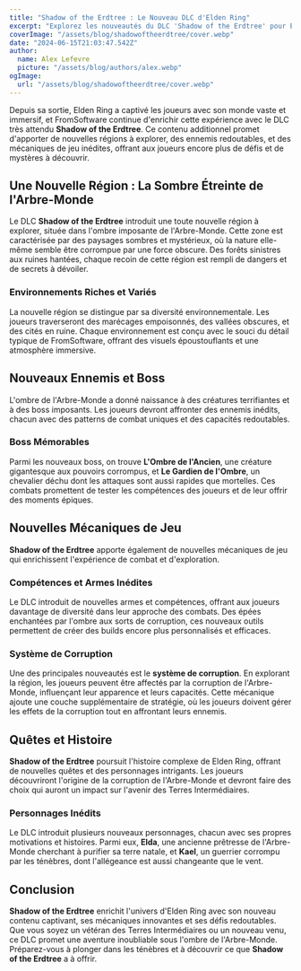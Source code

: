 ```yaml
---
title: "Shadow of the Erdtree : Le Nouveau DLC d'Elden Ring"
excerpt: "Explorez les nouveautés du DLC 'Shadow of the Erdtree' pour Elden Ring. Découvrez les nouvelles régions, les ennemis redoutables, et les mécaniques de jeu inédites qui enrichissent encore l'expérience du chef-d'œuvre de FromSoftware."
coverImage: "/assets/blog/shadowoftheerdtree/cover.webp"
date: "2024-06-15T21:03:47.542Z"
author:
  name: Alex Lefevre
  picture: "/assets/blog/authors/alex.webp"
ogImage:
  url: "/assets/blog/shadowoftheerdtree/cover.webp"
---
```


Depuis sa sortie, Elden Ring a captivé les joueurs avec son monde vaste et immersif, et FromSoftware continue d'enrichir cette expérience avec le DLC très attendu **Shadow of the Erdtree**. Ce contenu additionnel promet d'apporter de nouvelles régions à explorer, des ennemis redoutables, et des mécaniques de jeu inédites, offrant aux joueurs encore plus de défis et de mystères à découvrir.

## Une Nouvelle Région : La Sombre Étreinte de l'Arbre-Monde

Le DLC **Shadow of the Erdtree** introduit une toute nouvelle région à explorer, située dans l'ombre imposante de l'Arbre-Monde. Cette zone est caractérisée par des paysages sombres et mystérieux, où la nature elle-même semble être corrompue par une force obscure. Des forêts sinistres aux ruines hantées, chaque recoin de cette région est rempli de dangers et de secrets à dévoiler.

### Environnements Riches et Variés

La nouvelle région se distingue par sa diversité environnementale. Les joueurs traverseront des marécages empoisonnés, des vallées obscures, et des cités en ruine. Chaque environnement est conçu avec le souci du détail typique de FromSoftware, offrant des visuels époustouflants et une atmosphère immersive.

## Nouveaux Ennemis et Boss

L'ombre de l'Arbre-Monde a donné naissance à des créatures terrifiantes et à des boss imposants. Les joueurs devront affronter des ennemis inédits, chacun avec des patterns de combat uniques et des capacités redoutables.

### Boss Mémorables

Parmi les nouveaux boss, on trouve **L'Ombre de l'Ancien**, une créature gigantesque aux pouvoirs corrompus, et **Le Gardien de l'Ombre**, un chevalier déchu dont les attaques sont aussi rapides que mortelles. Ces combats promettent de tester les compétences des joueurs et de leur offrir des moments épiques.

## Nouvelles Mécaniques de Jeu

**Shadow of the Erdtree** apporte également de nouvelles mécaniques de jeu qui enrichissent l'expérience de combat et d'exploration.

### Compétences et Armes Inédites

Le DLC introduit de nouvelles armes et compétences, offrant aux joueurs davantage de diversité dans leur approche des combats. Des épées enchantées par l'ombre aux sorts de corruption, ces nouveaux outils permettent de créer des builds encore plus personnalisés et efficaces.

### Système de Corruption

Une des principales nouveautés est le **système de corruption**. En explorant la région, les joueurs peuvent être affectés par la corruption de l'Arbre-Monde, influençant leur apparence et leurs capacités. Cette mécanique ajoute une couche supplémentaire de stratégie, où les joueurs doivent gérer les effets de la corruption tout en affrontant leurs ennemis.

## Quêtes et Histoire

**Shadow of the Erdtree** poursuit l'histoire complexe de Elden Ring, offrant de nouvelles quêtes et des personnages intrigants. Les joueurs découvriront l'origine de la corruption de l'Arbre-Monde et devront faire des choix qui auront un impact sur l'avenir des Terres Intermédiaires.

### Personnages Inédits

Le DLC introduit plusieurs nouveaux personnages, chacun avec ses propres motivations et histoires. Parmi eux, **Elda**, une ancienne prêtresse de l'Arbre-Monde cherchant à purifier sa terre natale, et **Kael**, un guerrier corrompu par les ténèbres, dont l'allégeance est aussi changeante que le vent.

## Conclusion

**Shadow of the Erdtree** enrichit l'univers d'Elden Ring avec son nouveau contenu captivant, ses mécaniques innovantes et ses défis redoutables. Que vous soyez un vétéran des Terres Intermédiaires ou un nouveau venu, ce DLC promet une aventure inoubliable sous l'ombre de l'Arbre-Monde. Préparez-vous à plonger dans les ténèbres et à découvrir ce que **Shadow of the Erdtree** a à offrir.

